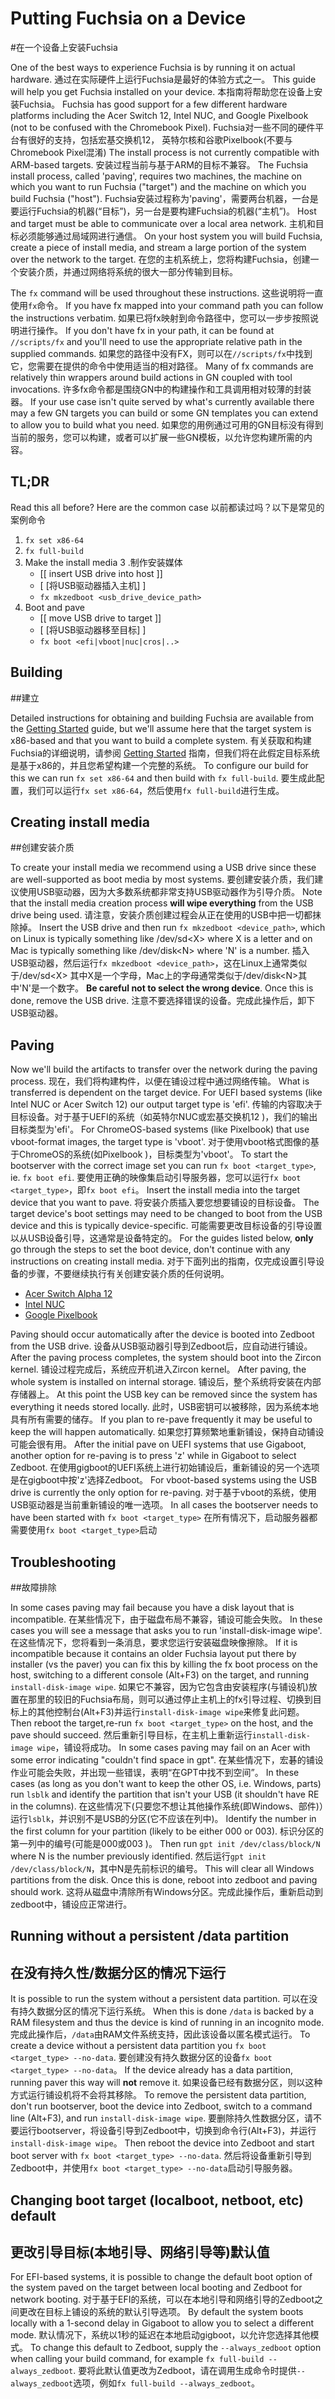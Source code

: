 # Putting Fuchsia on a Device
#在一个设备上安装Fuchsia

One of the best ways to experience Fuchsia is by running it on actual hardware.
通过在实际硬件上运行Fuchsia是最好的体验方式之一。
This guide will help you get Fuchsia installed on your device.
本指南将帮助您在设备上安装Fuchsia。
 Fuchsia has good support for a few different hardware platforms including the Acer Switch 12,
Intel NUC, and Google Pixelbook (not to be confused with the Chromebook Pixel).
Fuchsia对一些不同的硬件平台有很好的支持，包括宏基交换机12，
英特尔核和谷歌Pixelbook(不要与Chromebook Pixel混淆)
The install process is not currently compatible with ARM-based targets. 
安装过程当前与基于ARM的目标不兼容。
The Fuchsia install process, called 'paving', requires two machines, the machine on which you want to run Fuchsia ("target") and the machine on which you build Fuchsia ("host"). 
Fuchsia安装过程称为'paving'，需要两台机器，一台是要运行Fuchsia的机器(“目标”)，另一台是要构建Fuchsia的机器(“主机”)。
Host and target must be able to communicate over a local area
network.
主机和目标必须能够通过局域网进行通信。
 On your host system you will build Fuchsia, create a piece of install media, and stream a large portion of the system over the network to the target.
 在您的主机系统上，您将构建Fuchsia，创建一个安装介质，并通过网络将系统的很大一部分传输到目标。

The `fx` command will be used throughout these instructions. 
这些说明将一直使用`fx`命令。
If you have fx mapped into your command path you can follow the instructions verbatim. 
如果已将fx映射到命令路径中，您可以一步步按照说明进行操作。
If you don't have fx in your path, it can be found at `//scripts/fx` and you'll need to use the appropriate relative path in the supplied commands. 
如果您的路径中没有FX，则可以在`//scripts/fx`中找到它，您需要在提供的命令中使用适当的相对路径。
Many of fx commands are relatively thin wrappers around build actions in GN coupled with tool invocations. 
许多fx命令都是围绕GN中的构建操作和工具调用相对较薄的封装器。
If your use case isn't quite served by what's currently
available there may a few GN targets you can build or some GN templates you can extend to allow you to build what you need.
如果您的用例通过可用的GN目标没有得到当前的服务，您可以构建，或者可以扩展一些GN模板，以允许您构建所需的内容。
## TL;DR

Read this all before? Here are the common case 
以前都读过吗？以下是常见的案例命令
1. `fx set x86-64`
2. `fx full-build`
3. Make the install media
3 .制作安装媒体
    * [[ insert USB drive into host ]]
    * [ [将USB驱动器插入主机] ]
    * `fx mkzedboot <usb_drive_device_path>`
4. Boot and pave
    * [[ move USB drive to target ]]
    * [ [将USB驱动器移至目标] ]
    * `fx boot <efi|vboot|nuc|cros|..>`

## Building
##建立

Detailed instructions for obtaining and building Fuchsia are available from the [Getting Started](getting_started.md) guide, but we'll assume here that the target system is x86-based and that you want to build a complete system. 
有关获取和构建Fuchsia的详细说明，请参阅 [Getting Started](getting_started.md) 指南，但我们将在此假定目标系统是基于x86的，并且您希望构建一个完整的系统。
To configure our build for this we can run `fx set x86-64` and then build with `fx full-build`.
要生成此配置，我们可以运行`fx set x86-64`，然后使用`fx full-build`进行生成。

## Creating install media
##创建安装介质

To create your install media we recommend using a USB drive since these are well-supported as boot media by most systems.
要创建安装介质，我们建议使用USB驱动器，因为大多数系统都非常支持USB驱动器作为引导介质。
Note that the install media creation process **will wipe everything** from the USB drive being used.
请注意，安装介质创建过程会从正在使用的USB中把一切都抹除掉。
Insert the USB drive and then run `fx mkzedboot <device_path>`, which on Linux is typically something like /dev/sd&lt;X&gt; where X is a letter and on Mac is typically something like /dev/disk&lt;N&gt; where 'N' is a number.
插入USB驱动器，然后运行`fx mkzedboot <device_path>`，这在Linux上通常类似于/dev/sd&lt;X&gt; 其中X是一个字母，Mac上的字母通常类似于/dev/disk&lt;N&gt;其中'N'是一个数字。
 **Be careful not to select the wrong device**. Once this is done, remove the USB drive.
注意不要选择错误的设备。完成此操作后，卸下USB驱动器。

## Paving

Now we'll build the artifacts to transfer over the network during the paving process.
现在，我们将构建构件，以便在铺设过程中通过网络传输。
What is transferred is dependent on the target device. For UEFI based systems (like Intel NUC or Acer Switch 12) our output target type is 'efi'.
传输的内容取决于目标设备。对于基于UEFI的系统（如英特尔NUC或宏基交换机12 )，我们的输出目标类型为'efi'。
For ChromeOS-based systems (like Pixelbook) that use vboot-format images, the target type is 'vboot'.
对于使用vboot格式图像的基于ChromeOS的系统(如Pixelbook )，目标类型为'vboot'。
To start the bootserver with the correct image set you can run
`fx boot <target_type>`, ie. `fx boot efi`.
要使用正确的映像集启动引导服务器，您可以运行`fx boot <target_type>`，即`fx boot efi`。
Insert the install media into the target device that you want to pave.
将安装介质插入要您想要铺设的目标设备。
The target device's boot settings may need to be changed to boot from the USB device and this is typically device-specific.
可能需要更改目标设备的引导设置以从USB设备引导，这通常是设备特定的。
For the guides listed below, **only** go through the steps to set the boot device, don't continue with any instructions on
creating install media.
对于下面列出的指南，仅完成设置引导设备的步骤，不要继续执行有关创建安装介质的任何说明。
* [Acer Switch Alpha 12](https://fuchsia.googlesource.com/zircon/+/master/docs/targets/acer12.md)
* [Intel NUC](https://fuchsia.googlesource.com/zircon/+/master/docs/targets/nuc.md)
* [Google Pixelbook](development/hardware/pixelbook.md)

Paving should occur automatically after the device is booted into Zedboot from the USB drive.
设备从USB驱动器引导到Zedboot后，应自动进行铺设。
After the paving process completes, the system should boot into the Zircon kernel.
铺设过程完成后，系统应开机进入Zircon kernel。
After paving, the whole system is installed on internal storage.
铺设后，整个系统将安装在内部存储器上。
At this point the USB key can be removed since the system has everything it needs stored locally.
此时，USB密钥可以被移除，因为系统本地具有所有需要的储存。
If you plan to re-pave frequently it may be useful to keep the
will happen automatically.
如果您打算频繁地重新铺设，保持自动铺设可能会很有用。
After the initial pave on UEFI systems that use Gigaboot, another option for re-paving is to press 'z' while in Gigaboot to select Zedboot.
在使用gigboot的UEFI系统上进行初始铺设后，重新铺设的另一个选项是在gigboot中按'z'选择Zedboot。
For vboot-based systems using the USB drive is currently the
only option for re-paving.
对于基于vboot的系统，使用USB驱动器是当前重新铺设的唯一选项。
In all cases the bootserver needs to have been started with `fx boot <target_type>`
在所有情况下，启动服务器都需要使用`fx boot <target_type>`启动

## Troubleshooting
##故障排除

In some cases paving may fail because you have a disk layout that is incompatible.
在某些情况下，由于磁盘布局不兼容，铺设可能会失败。
In these cases you will see a message that asks you to run
'install-disk-image wipe'. 
在这些情况下，您将看到一条消息，要求您运行安装磁盘映像擦除。
If it is incompatible because it contains an older Fuchsia layout put there by installer (vs the paver) you can fix this by killing the fx boot process on the host, switching to a different console (Alt+F3) on the target, and running `install-disk-image wipe`. 
如果它不兼容，因为它包含由安装程序(与铺设机)放置在那里的较旧的Fuchsia布局，则可以通过停止主机上的fx引导过程、切换到目标上的其他控制台(Alt+F3)并运行`install-disk-image wipe`来修复此问题。
Then reboot the target,re-run `fx boot <target_type>` on the host, and the pave should succeed.
然后重新引导目标，在主机上重新运行`install-disk-image wipe`，铺设将成功。
In some cases paving may fail on an Acer with some error indicating "couldn't find space in gpt". 
在某些情况下，宏碁的铺设作业可能会失败，并出现一些错误，表明“在GPT中找不到空间”。
In these cases (as long as you don't want to keep the other
OS, i.e. Windows, parts) run `lsblk` and identify the partition that isn't your USB (it shouldn't have RE in the columns).
在这些情况下(只要您不想让其他操作系统(即Windows、部件)）运行`lsblk`，并识别不是USB的分区(它不应该在列中)。
Identify the number in the first column for your partition (likely to be either 000 or 003).
标识分区的第一列中的编号(可能是000或003 )。
Then run `gpt init /dev/class/block/N` where N is the number previously identified. 
然后运行`gpt init /dev/class/block/N`，其中N是先前标识的编号。
This will clear all Windows partitions from the disk. Once this is done, reboot into zedboot and paving should work.
这将从磁盘中清除所有Windows分区。完成此操作后，重新启动到zedboot中，铺设应正常进行。

## Running without a persistent /data partition
## 在没有持久性/数据分区的情况下运行

It is possible to run the system without a persistent data partition.
可以在没有持久数据分区的情况下运行系统。
When this is done `/data` is backed by a RAM filesystem and thus the device is kind of running in an incognito mode. 
完成此操作后，`/data`由RAM文件系统支持，因此该设备以匿名模式运行。
To create a device without a persistent data partition you
`fx boot <target_type> --no-data`. 
要创建没有持久数据分区的设备`fx boot <target_type> --no-data`。
If the device already has a data partition, running paver this way will **not** remove it.
如果设备已经有数据分区，则以这种方式运行铺设机将不会将其移除。
To remove the persistent data partition, don't run bootserver, boot the device into Zedboot, switch to a
command line (Alt+F3), and run `install-disk-image wipe`. 
要删除持久性数据分区，请不要运行bootserver，将设备引导到Zedboot中，切换到命令行(Alt+F3)，并运行`install-disk-image wipe`。
Then reboot the device into Zedboot and start boot server with
`fx boot <target_type> --no-data`.
然后将设备重新引导到Zedboot中，并使用`fx boot <target_type> --no-data`启动引导服务器。

## Changing boot target (localboot, netboot, etc) default
## 更改引导目标(本地引导、网络引导等)默认值

For EFI-based systems, it is possible to change the default boot option of the system paved on the target between local booting and Zedboot for network booting.
对于基于EFI的系统，可以在本地引导和网络引导的Zedboot之间更改在目标上铺设的系统的默认引导选项。
By default the system boots locally with a 1-second delay in Gigaboot to allow you to select a different mode.
默认情况下，系统以1秒的延迟在本地启动gigboot，以允许您选择其他模式。
To change this default to Zedboot, supply the `--always_zedboot` option when calling your build command, for example `fx full-build --always_zedboot`.
要将此默认值更改为Zedboot，请在调用生成命令时提供`--always_zedboot`选项，例如`fx full-build --always_zedboot`。